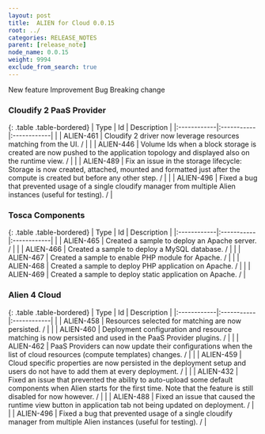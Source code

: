 ```yaml
---
layout: post
title:  ALIEN for Cloud 0.0.15
root: ../
categories: RELEASE_NOTES
parent: [release_note]
node_name: 0.0.15
weight: 9994
exclude_from_search: true
---
```





<i class="fa fa-plus text-success"></i> New feature <i class="fa fa-level-up text-primary"></i> Improvement  <i class="fa fa-bug text-danger"></i> Bug <i class="fa fa-exclamation-triangle text-warning"></i> Breaking change


### Cloudify 2 PaaS Provider



  {: .table .table-bordered}
  | Type        | Id         | Description |
  |:------------|:-----------|:------------|
    |  <i class="fa fa-plus text-success"></i> | ALIEN-461 | Cloudify 2 driver now leverage resources matching from the UI. /  |
      |  <i class="fa fa-level-up text-primary"></i> | ALIEN-446 | Volume Ids when a block storage is created are now pushed to the application topology and displayed also on the runtime view. /  |
      |  <i class="fa fa-bug text-danger"></i> | ALIEN-489 | Fix an issue in the storage lifecycle: Storage is now created, attached, mounted and formatted just after the compute is created but before any other step. /  |
    |  <i class="fa fa-bug text-danger"></i> | ALIEN-496 | Fixed a bug that prevented usage of a single cloudify manager from multiple Alien instances (useful for testing). /  |
  


### Tosca Components



  {: .table .table-bordered}
  | Type        | Id         | Description |
  |:------------|:-----------|:------------|
    |  <i class="fa fa-plus text-success"></i> | ALIEN-465 | Created a sample to deploy an Apache server. /  |
    |  <i class="fa fa-plus text-success"></i> | ALIEN-466 | Created a sample to deploy a MySQL database. /  |
    |  <i class="fa fa-plus text-success"></i> | ALIEN-467 | Created a sample to enable PHP module for Apache. /  |
    |  <i class="fa fa-plus text-success"></i> | ALIEN-468 | Created a sample to deploy PHP application on Apache. /  |
    |  <i class="fa fa-plus text-success"></i> | ALIEN-469 | Created a sample to deploy static application on Apache. /  |
      


### Alien 4 Cloud



  {: .table .table-bordered}
  | Type        | Id         | Description |
  |:------------|:-----------|:------------|
    |  <i class="fa fa-plus text-success"></i> | ALIEN-458 | Resources selected for matching are now persisted. /  |
    |  <i class="fa fa-plus text-success"></i> | ALIEN-460 | Deployment configuration and resource matching is now persisted and used in the PaaS Provider plugins. /  |
    |  <i class="fa fa-plus text-success"></i> | ALIEN-462 | PaaS Providers can now update their configurations when the list of cloud resources (compute templates) changes. /  |
      |  <i class="fa fa-level-up text-primary"></i> | ALIEN-459 | Cloud specific properties are now persisted in the deployment setup and users do not have to add them at every deployment. /  |
      |  <i class="fa fa-bug text-danger"></i> | ALIEN-432 | Fixed an issue that prevented the ability to auto-upload some default components when Alien starts for the first time. Note that the feature is still disabled for now however. /  |
    |  <i class="fa fa-bug text-danger"></i> | ALIEN-488 | Fixed an issue that caused the runtime view button in application tab not being updated on deployment. /  |
    |  <i class="fa fa-bug text-danger"></i> | ALIEN-496 | Fixed a bug that prevented usage of a single cloudify manager from multiple Alien instances (useful for testing). /  |
  

